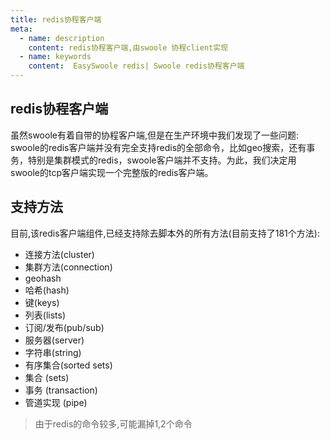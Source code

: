 ```yaml
---
title: redis协程客户端
meta:
  - name: description
    content: redis协程客户端,由swoole 协程client实现 
  - name: keywords
    content:  EasySwoole redis| Swoole redis协程客户端
---
```

## redis协程客户端
虽然swoole有着自带的协程客户端,但是在生产环境中我们发现了一些问题:  
swoole的redis客户端并没有完全支持redis的全部命令，比如geo搜索，还有事务，特别是集群模式的redis，swoole客户端并不支持。为此，我们决定用swoole的tcp客户端实现一个完整版的redis客户端。


## 支持方法
目前,该redis客户端组件,已经支持除去脚本外的所有方法(目前支持了181个方法):  

- 连接方法(cluster)
- 集群方法(connection)
- geohash
- 哈希(hash)
- 键(keys)
- 列表(lists)
- 订阅/发布(pub/sub)
- 服务器(server)
- 字符串(string)
- 有序集合(sorted sets)
- 集合 (sets)
- 事务 (transaction)
- 管道实现 (pipe)  

> 由于redis的命令较多,可能漏掉1,2个命令


